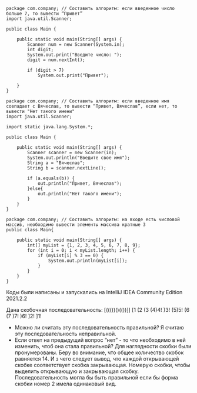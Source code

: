 ```
package com.company; // Составить алгоритм: если введенное число больше 7, то вывести “Привет”
import java.util.Scanner;

public class Main {

    public static void main(String[] args) {
        Scanner num = new Scanner(System.in);
        int digit;
        System.out.print("Введите число: ");
        digit = num.nextInt();

        if (digit > 7)
            System.out.print("Привет");

    }
}
```
```
package com.company; // Составить алгоритм: если введенное имя совпадает с Вячеслав, то вывести “Привет, Вячеслав”, если нет, то вывести "Нет такого имени"
import java.util.Scanner;

import static java.lang.System.*;

public class Main {

    public static void main(String[] args) {
        Scanner scanner = new Scanner(in);
        System.out.println("Введите свое имя");
        String a = "Вячеслав";
        String b = scanner.nextLine();

        if (a.equals(b)) {
            out.println("Привет, Вячеслав");
        }else{
            out.println("Нет такого имени");
        }
    }
}
```
```
package com.company; // Составить алгоритм: на входе есть числовой массив, необходимо вывести элементы массива кратные 3
public class Main{

    public static void main(String[] args) {
        int[] myList = {1, 2, 3, 4, 5, 6, 7, 8, 9};
        for (int i = 0; i < myList.length; i++) {
            if (myList[i] % 3 == 0) {
                System.out.println(myList[i]);
            }
        }
    }
}
```
Коды были написаны и запускались на IntelliJ IDEA Community Edition 2021.2.2 

Дана скобочная последовательность: [((())()(())]]
[1  (2  (3  (4)4!  )3!  (5)5!  (6  (7 )7!  )6!  ]2!  ]1!
- Можно ли считать эту последовательность правильной?
Я считаю эту последовательность неправильной.
- Если ответ на предыдущий вопрос “нет” - то что необходимо в ней изменить, чтоб она стала правильной? 
Для наглядности скобки были пронумерованы. Беру во внимание, что общее количество скобок равняется 14.
И з чего следует вывод, что каждой открывающей скобке соответствует скобка закрывающая.
Номерую  скобки, чтобы выделить открывающую и закрывающая скобку.
Последовательность могла бы быть правильной если бы форма скобки номер 2 имела одинаковый вид.
